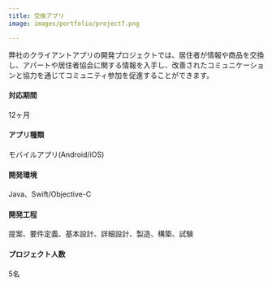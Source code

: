 ```yaml
---
title: 交換アプリ
image: images/portfolio/project7.png

---
```

弊社のクライアントアプリの開発プロジェクトでは、居住者が情報や商品を交換し、アパートや居住者協会に関する情報を入手し、改善されたコミュニケーションと協力を通じてコミュニティ参加を促進することができます。

#### 対応期間
12ヶ月

#### アプリ種類
モバイルアプリ(Android/iOS)

#### 開発環境
Java、Swift/Objective-C

#### 開発工程
提案、要件定義、基本設計、詳細設計、製造、構築、試験

#### プロジェクト人数
5名
